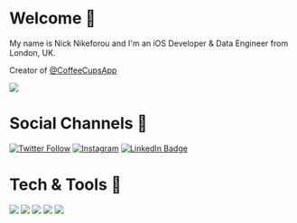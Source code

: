 # Welcome 👋

My name is Nick Nikeforou and I'm an iOS Developer & Data Engineer from London, UK. 

Creator of [@CoffeeCupsApp](https://apps.apple.com/us/app/coffee-cups/id1558556370)

![](https://komarev.com/ghpvc/?username=nicknike)

# Social Channels 🤝

[![Twitter Follow](https://img.shields.io/twitter/follow/CodeByNick?label=%40CodeByNick&style=social)](https://www.twitter.com/codebynick)
[![Instagram](https://img.shields.io/badge/Instagram-%40CodeByNick-red)](https://www.instagram.com/codebynick)
[![LinkedIn Badge](https://img.shields.io/badge/LinkedIn-Profile-informational?style=flat&logo=linkedin&logoColor=white&color=0D76A8)](https://www.linkedin.com/in/nnikeforou/)

# Tech & Tools 📱

![](https://img.shields.io/badge/-Swift-informational?style=plastic&logo=Apple&logoColor=white&color=75A1D0)
![](https://img.shields.io/badge/-Xcode-informational?style=plastic&logo=Xcode&logoColor=white&color=008080)
![](https://img.shields.io/badge/-Tableau-informational?style=plastic&logo=Tableau&logoColor=white&color=ff8c00)
![](https://img.shields.io/badge/-SQL-informational?style=plastic&logo=SQLite&logoColor=white&color=104E8B)
![](https://img.shields.io/badge/-Excel-informational?style=plastic&logo=Microsoft&logoColor=white&color=008000)

